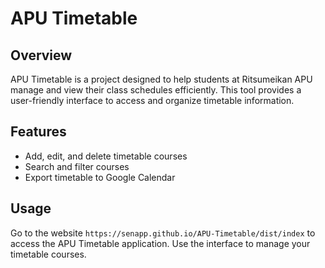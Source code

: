 # APU Timetable

## Overview
APU Timetable is a project designed to help students at Ritsumeikan APU manage and view their class schedules efficiently. This tool provides a user-friendly interface to access and organize timetable information.

## Features
- Add, edit, and delete timetable courses
- Search and filter courses
- Export timetable to Google Calendar

## Usage
Go to the website `https://senapp.github.io/APU-Timetable/dist/index` to access the APU Timetable application. Use the interface to manage your timetable courses.

